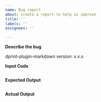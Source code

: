 ```yaml
---
name: Bug report
about: Create a report to help us improve
title: ''
labels: ''
assignees: ''

---
```


**Describe the bug**

dprint-plugin-markdown version: x.x.x

**Input Code**

````md
````

**Expected Output**

````md
````

**Actual Output**

````md
````
